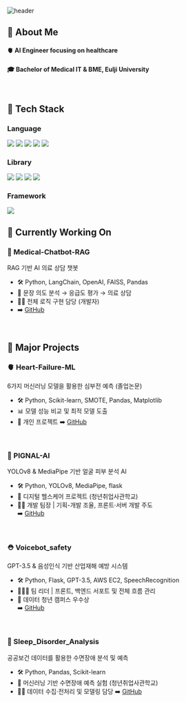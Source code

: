 
<!--Header-->
![header](https://capsule-render.vercel.app/api?type=waving&color=gradient&height=250&section=header&text=WIP,%20always%20🐣)

<!--Body-->
## 👀 About Me
#### 🫀 AI Engineer focusing on healthcare
#### 🎓 Bachelor of Medical IT & BME, Eulji University

<br/>

## 🧱 Tech Stack
### Language
<!--Python-->
<img src="https://img.shields.io/badge/Python-3776AB?style=flat-square&logo=Python&logoColor=white"/> <!-- C --><img src="https://img.shields.io/badge/C-00599C?style=flat-square&logo=c&logoColor=white"/> <!-- R --><img src="https://img.shields.io/badge/R-276DC3?style=flat-square&logo=r&logoColor=white"/> <!--HTML/CSS--><img src="https://img.shields.io/badge/HTML-E34F26?style=flat-square&logo=html5&logoColor=white"/> <img src="https://img.shields.io/badge/CSS-1572B6?style=flat-square&logo=css3&logoColor=white"/>
<br/>

### Library
<!-- Scikit-learn -->
<img src="https://img.shields.io/badge/Scikit--learn-F7931E?style=flat-square&logo=scikit-learn&logoColor=white"/> <!-- Pandas --><img src="https://img.shields.io/badge/Pandas-150458?style=flat-square&logo=pandas&logoColor=white"/> <!-- Numpy --><img src="https://img.shields.io/badge/NumPy-013243?style=flat-square&logo=numpy&logoColor=white"/> <!--OpneAI--><img src="https://img.shields.io/badge/OpenAI-412991?style=flat-square&logo=openai&logoColor=white"/>
<br/>

### Framework
<img src="https://img.shields.io/badge/Flask-000000?style=flat-square&logo=flask&logoColor=white"/>
<br/>

## 🚧 Currently Working On  
### 💬 Medical-Chatbot-RAG
RAG 기반 AI 의료 상담 챗봇
- 🛠 Python, LangChain, OpenAI, FAISS, Pandas
- 🏥 문장 의도 분석 → 응급도 평가 → 의료 상담
- 👩‍💻 전체 로직 구현 담당 (개발자)
- ➡️ [GitHub](https://github.com/howith29/medicine_Chat)
<br/>

## 🧩 Major Projects
### 🫀 Heart-Failure-ML  
6가지 머신러닝 모델을 활용한 심부전 예측 (졸업논문)
- 🛠 Python, Scikit-learn, SMOTE, Pandas, Matplotlib  
- 📊 모델 성능 비교 및 최적 모델 도출
- 👤 개인 프로젝트
➡️ [GitHub](https://github.com/howith29/Heart_Failure_Prediction)
<br/>

### 🔬 PIGNAL-AI    
YOLOv8 & MediaPipe 기반 얼굴 피부 분석 AI 
- 🛠 Python, YOLOv8, MediaPipe, flask
- 📌 디지털 헬스케어 프로젝트 (청년취업사관학교)
- 👩‍💻 개발 팀장 | 기획-개발 조율, 프론트·서버 개발 주도  
➡️ [GitHub](https://github.com/NIS-co-create/acne-CV)
<br/>

### ⛑️ Voicebot_safety 
GPT-3.5 & 음성인식 기반 산업재해 예방 시스템
- 🛠 Python, Flask, GPT-3.5, AWS EC2, SpeechRecognition
- 👨‍👩‍👧 팀 리더 | 프론트, 백엔드 서포트 및 전체 흐름 관리  
- 🏅 데이터 청년 캠퍼스 우수상  
➡️ [GitHub](https://github.com/howith29/Emergpt-Voice-Bot.git)
<br/>

### 🌃 Sleep_Disorder_Analysis  
공공보건 데이터를 활용한 수면장애 분석 및 예측
- 🛠 Python, Pandas, Scikit-learn 
- 🧪 머신러닝 기반 수면장애 예측 실험 (청년취업사관학교)
- 👩‍💻 데이터 수집·전처리 및 모델링 담당
➡️ [GitHub](https://github.com/howith29/Urban_Sleep_disorder_Analysis)



